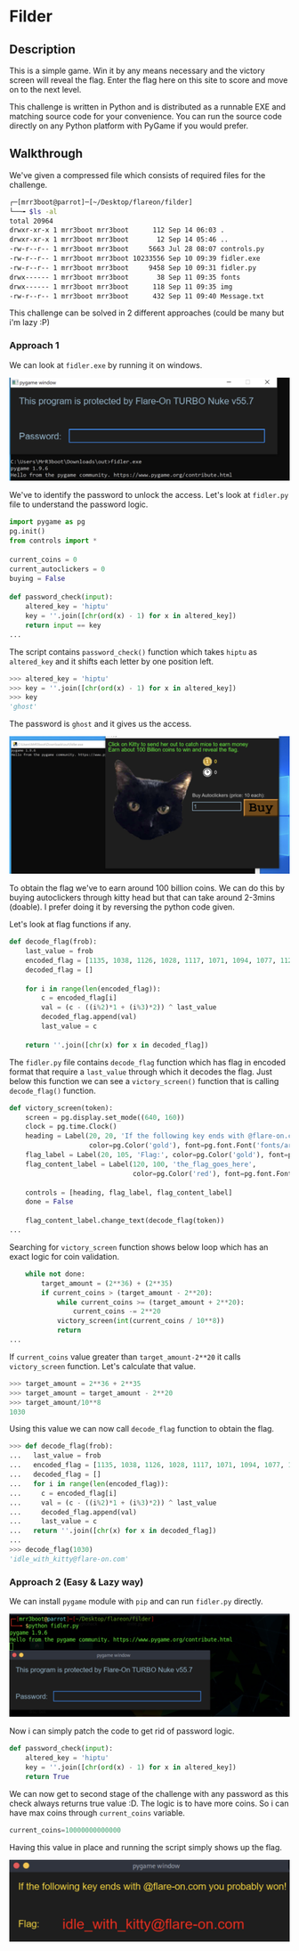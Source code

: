 # Filder

## Description

This is a simple game. Win it by any means necessary and the victory screen will reveal the flag. Enter the flag here on this site to score and move on to the next level.

This challenge is written in Python and is distributed as a runnable EXE and matching source code for your convenience. You can run the source code directly on any Python platform with PyGame if you would prefer.



## Walkthrough

We've given a compressed file which consists of required files for the challenge.

```bash
┌─[mrr3boot@parrot]─[~/Desktop/flareon/filder]
└──╼ $ls -al
total 20964
drwxr-xr-x 1 mrr3boot mrr3boot      112 Sep 14 06:03 .
drwxr-xr-x 1 mrr3boot mrr3boot       12 Sep 14 05:46 ..
-rw-r--r-- 1 mrr3boot mrr3boot     5663 Jul 28 08:07 controls.py
-rw-r--r-- 1 mrr3boot mrr3boot 10233556 Sep 10 09:39 fidler.exe
-rw-r--r-- 1 mrr3boot mrr3boot     9458 Sep 10 09:31 fidler.py
drwx------ 1 mrr3boot mrr3boot       38 Sep 11 09:35 fonts
drwx------ 1 mrr3boot mrr3boot      118 Sep 11 09:35 img
-rw-r--r-- 1 mrr3boot mrr3boot      432 Sep 11 09:40 Message.txt
```

This challenge can be solved in 2 different approaches (could be many but i'm lazy :P)

### Approach 1

We can look at `fidler.exe` by running it on windows.

![](images/exe.png)

We've to identify the password to unlock the access. Let's look at `fidler.py` file to understand the password logic.

```python
import pygame as pg
pg.init()
from controls import *

current_coins = 0           
current_autoclickers = 0
buying = False

def password_check(input):
    altered_key = 'hiptu'
    key = ''.join([chr(ord(x) - 1) for x in altered_key])
    return input == key
...
```

The script contains `password_check()` function which takes `hiptu` as `altered_key` and it shifts each letter by one position left. 

 ```python
>>> altered_key = 'hiptu'
>>> key = ''.join([chr(ord(x) - 1) for x in altered_key])
>>> key
'ghost'
 ```

The password is `ghost` and it gives us the access.

![](images/stage-1.png)

To obtain the flag we've to earn around 100 billion coins. We can do this by buying autoclickers through kitty head but that can take around 2-3mins (doable). I prefer doing it by reversing the python code given.

Let's look at flag functions if any.

```python
def decode_flag(frob):
    last_value = frob
    encoded_flag = [1135, 1038, 1126, 1028, 1117, 1071, 1094, 1077, 1121, 1087, 1110, 1092, 1072, 1095, 1090, 1027,1127, 1040, 1137, 1030, 1127, 1099, 1062, 1101, 1123, 1027, 1136, 1054]
    decoded_flag = []

    for i in range(len(encoded_flag)):
        c = encoded_flag[i]
        val = (c - ((i%2)*1 + (i%3)*2)) ^ last_value
        decoded_flag.append(val)
        last_value = c

    return ''.join([chr(x) for x in decoded_flag])
```

The `fidler.py` file contains `decode_flag` function which has flag in encoded format that require a `last_value` through which it decodes the flag. Just below this function we can see a `victory_screen()` function that is calling `decode_flag()` function.

```python
def victory_screen(token):
    screen = pg.display.set_mode((640, 160))
    clock = pg.time.Clock()
    heading = Label(20, 20, 'If the following key ends with @flare-on.com you probably won!',
                    color=pg.Color('gold'), font=pg.font.Font('fonts/arial.ttf', 22))
    flag_label = Label(20, 105, 'Flag:', color=pg.Color('gold'), font=pg.font.Font('fonts/arial.ttf', 22))
    flag_content_label = Label(120, 100, 'the_flag_goes_here',
                               color=pg.Color('red'), font=pg.font.Font('fonts/arial.ttf', 32))

    controls = [heading, flag_label, flag_content_label]
    done = False

    flag_content_label.change_text(decode_flag(token))
...
```

Searching for `victory_screen` function shows below loop which has an exact logic for coin validation.

```python
    while not done:
        target_amount = (2**36) + (2**35)
        if current_coins > (target_amount - 2**20):
            while current_coins >= (target_amount + 2**20):
                current_coins -= 2**20
            victory_screen(int(current_coins / 10**8))
            return
...
```

If `current_coins` value greater than `target_amount-2**20` it calls `victory_screen` function. Let's calculate that value.

```python
>>> target_amount = 2**36 + 2**35
>>> target_amount = target_amount - 2**20
>>> target_amount/10**8
1030
```

Using this value we can now call `decode_flag` function to obtain the flag.

```python
>>> def decode_flag(frob):
...   last_value = frob
...   encoded_flag = [1135, 1038, 1126, 1028, 1117, 1071, 1094, 1077, 1121, 1087, 1110, 1092, 1072, 1095, 1090, 1027,1127, 1040, 1137, 1030, 1127, 1099, 1062, 1101, 1123, 1027, 1136, 1054]
...   decoded_flag = []
...   for i in range(len(encoded_flag)):
...     c = encoded_flag[i]
...     val = (c - ((i%2)*1 + (i%3)*2)) ^ last_value
...     decoded_flag.append(val)
...     last_value = c
...   return ''.join([chr(x) for x in decoded_flag])
... 
>>> decode_flag(1030)
'idle_with_kitty@flare-on.com'
```



### Approach 2 (Easy & Lazy way)

We can install `pygame` module with `pip` and can run `fidler.py` directly.

![](images/nix.png)

Now i can simply patch the code to get rid of password logic.

```python
def password_check(input):
    altered_key = 'hiptu'
    key = ''.join([chr(ord(x) - 1) for x in altered_key])
    return True
```

We can now get to second stage of the challenge with any password as this check always returns true value :D. The logic is to have more coins. So i can have max coins through `current_coins` variable.

```python
current_coins=10000000000000
```

Having this value in place and running the script simply shows up the flag.

![](images/nix-flag.png)